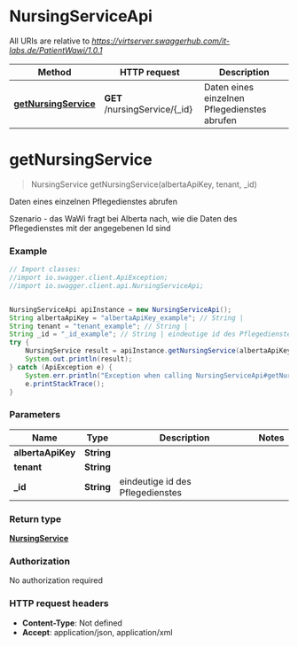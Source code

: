 # NursingServiceApi

All URIs are relative to *https://virtserver.swaggerhub.com/it-labs.de/PatientWawi/1.0.1*

Method | HTTP request | Description
------------- | ------------- | -------------
[**getNursingService**](NursingServiceApi.md#getNursingService) | **GET** /nursingService/{_id} | Daten eines einzelnen Pflegedienstes abrufen

<a name="getNursingService"></a>
# **getNursingService**
> NursingService getNursingService(albertaApiKey, tenant, _id)

Daten eines einzelnen Pflegedienstes abrufen

Szenario - das WaWi fragt bei Alberta nach, wie die Daten des Pflegedienstes mit der angegebenen Id sind

### Example
```java
// Import classes:
//import io.swagger.client.ApiException;
//import io.swagger.client.api.NursingServiceApi;


NursingServiceApi apiInstance = new NursingServiceApi();
String albertaApiKey = "albertaApiKey_example"; // String | 
String tenant = "tenant_example"; // String | 
String _id = "_id_example"; // String | eindeutige id des Pflegedienstes
try {
    NursingService result = apiInstance.getNursingService(albertaApiKey, tenant, _id);
    System.out.println(result);
} catch (ApiException e) {
    System.err.println("Exception when calling NursingServiceApi#getNursingService");
    e.printStackTrace();
}
```

### Parameters

Name | Type | Description  | Notes
------------- | ------------- | ------------- | -------------
 **albertaApiKey** | **String**|  |
 **tenant** | **String**|  |
 **_id** | **String**| eindeutige id des Pflegedienstes |

### Return type

[**NursingService**](NursingService.md)

### Authorization

No authorization required

### HTTP request headers

 - **Content-Type**: Not defined
 - **Accept**: application/json, application/xml

